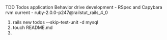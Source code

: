 TDD Todos application
Behavior drive development - RSpec and Capybara
rvm current - ruby-2.0.0-p247@railstut_rails_4_0

1. rails new todos --skip-test-unit -d mysql
2. touch README.md
3. 

